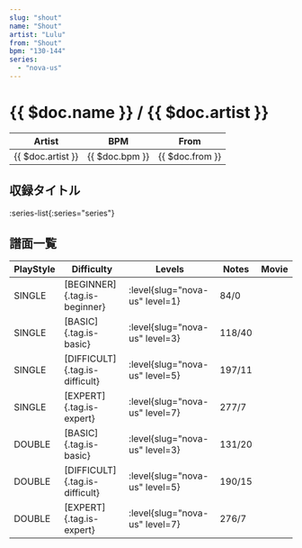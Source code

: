 ```yaml
---
slug: "shout"
name: "Shout"
artist: "Lulu"
from: "Shout"
bpm: "130-144"
series:
  - "nova-us"
---
```


# {{ $doc.name }} / {{ $doc.artist }}

|Artist|BPM|From|
|------|---|----|
|{{ $doc.artist }}|{{ $doc.bpm }}|{{ $doc.from }}|

## 収録タイトル

:series-list{:series="series"}

## 譜面一覧

|PlayStyle|Difficulty|Levels|Notes|Movie|
|---------|----------|------|-----|-----|
|SINGLE|[BEGINNER]{.tag.is-beginner}|:level{slug="nova-us" level=1}|84/0||
|SINGLE|[BASIC]{.tag.is-basic}|:level{slug="nova-us" level=3}|118/40||
|SINGLE|[DIFFICULT]{.tag.is-difficult}|:level{slug="nova-us" level=5}|197/11||
|SINGLE|[EXPERT]{.tag.is-expert}|:level{slug="nova-us" level=7}|277/7||
|DOUBLE|[BASIC]{.tag.is-basic}|:level{slug="nova-us" level=3}|131/20||
|DOUBLE|[DIFFICULT]{.tag.is-difficult}|:level{slug="nova-us" level=5}|190/15||
|DOUBLE|[EXPERT]{.tag.is-expert}|:level{slug="nova-us" level=7}|276/7||
